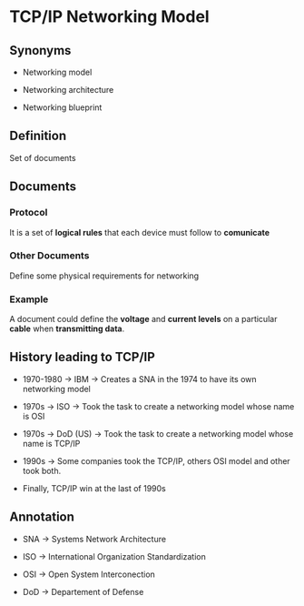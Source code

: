 # TCP/IP Networking Model

## Synonyms

* Networking model

* Networking architecture

* Networking blueprint

## Definition

Set of documents

## Documents

### Protocol

It is a set of __logical rules__ that each device must follow to **comunicate**

### Other Documents

Define some physical requirements for networking

### Example

A document could define the __voltage__ and __current levels__ on a particular __cable__ when __transmitting data__.

## History leading to TCP/IP

* 1970-1980 -> IBM -> Creates a SNA in the 1974 to have its own networking model

* 1970s -> ISO -> Took the task to create a networking model whose name is OSI

* 1970s -> DoD (US) -> Took the task to create a networking model whose name is TCP/IP

* 1990s -> Some companies took the TCP/IP, others OSI model and other took both.

* Finally, TCP/IP win at the last of 1990s

## Annotation

* SNA -> Systems Network Architecture

* ISO -> International Organization Standardization

* OSI -> Open System Interconection

* DoD -> Departement of Defense

